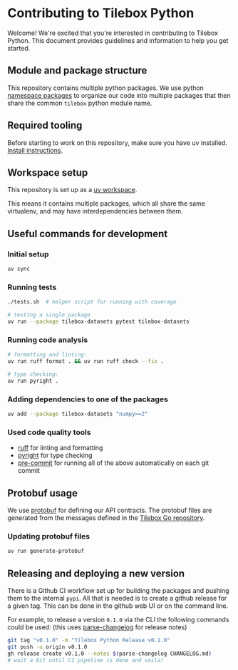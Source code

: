 # Contributing to Tilebox Python

Welcome! We're excited that you're interested in contributing to Tilebox Python. This document provides guidelines and information to help you get started.

## Module and package structure

This repository contains multiple python packages. We use python [namespace packages](https://packaging.python.org/en/latest/guides/packaging-namespace-packages/) to
organize our code into multiple packages that then share the common `tilebox` python module name.

## Required tooling

Before starting to work on this repository, make sure you have uv installed. [Install instructions](https://docs.astral.sh/uv/getting-started/installation/).

## Workspace setup

This repository is set up as a [uv workspace](https://docs.astral.sh/uv/concepts/workspaces/).

This means it contains multiple packages, which all share the same virtualenv, and may have interdependencies between
them.

## Useful commands for development

### Initial setup

```bash
uv sync
```

### Running tests

```bash
./tests.sh  # helper script for running with coverage

# testing a single package
uv run --package tilebox-datasets pytest tilebox-datasets
```

### Running code analysis

```bash
# formatting and linting:
uv run ruff format . && uv run ruff check --fix .

# type checking:
uv run pyright .
```

### Adding dependencies to one of the packages

```bash
uv add --package tilebox-datasets "numpy>=2"
```

### Used code quality tools

- [ruff](https://github.com/astral-sh/ruff) for linting and formatting
- [pyright](https://github.com/microsoft/pyright) for type checking
- [pre-commit](https://pre-commit.com/) for running all of the above automatically on each git commit

## Protobuf usage

We use [protobuf](https://protobuf.dev/) for defining our API contracts. The protobuf files are generated from the messages
defined in the [Tilebox Go repository](https://github.com/tilebox/tilebox-go/tree/main/apis).

### Updating protobuf files

```bash
uv run generate-protobuf
```

## Releasing and deploying a new version

There is a Github CI workflow set up for building the packages and pushing them to the internal `pypi`.
All that is needed is to create a github release for a given tag. This can be done in the github web UI or on the
command line.

For example, to release a version `0.1.0` via the CLI the following commands could be used:
(this uses [parse-changelog](https://github.com/taiki-e/parse-changelog) for release notes)

```bash
git tag "v0.1.0" -m "Tilebox Python Release v0.1.0"
git push -u origin v0.1.0
gh release create v0.1.0 --notes $(parse-changelog CHANGELOG.md)
# wait a bit until CI pipeline is done and voila!
```
